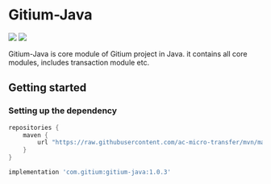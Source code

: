 # Gitium-Java

[![](https://img.shields.io/github/release/ac-micro-transfer/gitium-java.svg)](https://github.com/ac-micro-transfer/gitium-java/tree/v1.0.3) [![](https://img.shields.io/github/release/ac-micro-transfer/gitium-java.svg?label=maven)](https://github.com/ac-micro-transfer/mvn/tree/master/repository/releases/com/gitium/gitium-java)

Gitium-Java is core module of Gitium project in Java. it contains all core modules, includes transaction module etc.

## Getting started

### Setting up the dependency

```groovy
repositories {
    maven {
        url "https://raw.githubusercontent.com/ac-micro-transfer/mvn/master/repository/releases"
    }
}
```

```groovy
implementation 'com.gitium:gitium-java:1.0.3'
```
